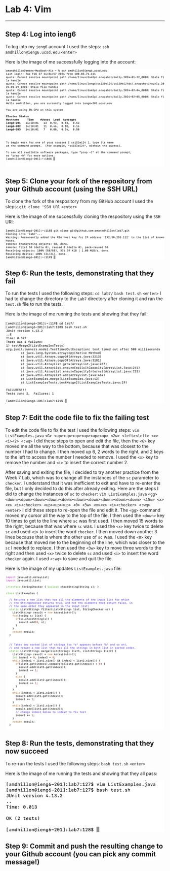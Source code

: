# Lab 4: Vim
-----

## Step 4: Log into ieng6

To log into my `ieng6` account I used the steps: `ssh amdhillon@ieng6.ucsd.edu` `<enter>`

Here is the image of me successfully logging into the account:

![Image](pic4-1.png)

## Step 5: Clone your fork of the repository from your Github account (using the SSH URL)

To clone the fork of the respository from my GitHub account I used the steps: `git clone 'SSH URl` `<enter>`

Here is the image of me successfully cloning the respository using the `SSH` URl:

![Image](pic4-2.png)

## Step 6: Run the tests, demonstrating that they fail

To run the tests I used the following steps: `cd lab7/` `bash test.sh` `<enter>`
I had to change the directory to the `Lab7` directory after cloning it and ran the `test.sh` file to run the tests.

Here is the image of me running the tests and showing that they fail:

![Image](pic4-3.png)

## Step 7: Edit the code file to fix the failing test

To edit the code file to fix the test I used the following steps:
`vim ListExamples.java` `<G> <up><up><up><up><up><up> <2w> <left><left> <x> <i><2> <:wq>`
I did these steps to open and edit the file, then the `<G>` key moved me all the way to the bottom, because that was closest to the number I had to change. I then moved up 6, 2 words to the right, and 2 keys to the left to access the number I needed to remove. I used the `<x>` key to remove the number and `<i>` to insert the correct number 2.

After saving and exiting the file, I decided to try another practice from the Week 7 Lab, which was to change all the instances of the `sc` parameter to `checker`. I understand that it was inefficient to exit and have to re-enter the file, but I only decided to do this after already exiting.
Here are the steps I did to change the instances of `sc` to `checker`:
`vim ListExamples.java` `<gg> <down><down><down><down><down><down><down><down><down><down> <15w> <x><x> <i><checker> <up><up><up> <0> <3w> <x><x> <i><checker> <:wq> <enter>`
I did these steps to re-open the file and edit it. The `<gg>` command moved my cursor all the way to the top of the file. I then used the `<down>` key 10 times to get to the line where `sc` was first used. I then moved 15 words to the right, because that was where `sc` was. I used the `<x>` key twice to delete `sc` and used `<i>` to insert the word `checker`. I then moved down another 3 lines because that is where the other use of `sc` was. I used the `<0>` key because that moved me to the beginning of the line, which was closer to the `sc` I needed to replace. I then used the `<3w>` key to move three words to the right and then used `<x>` twice to delete `sc` and used `<i>` to insert the word `checker` again. I used `<:wq>` to save and quit the file.

Here is the image of my updates `ListExamples.java` file:

![Image](pic4-4.png)

## Step 8: Run the tests, demonstrating that they now succeed

To re-run the tests I used the following steps: `bash test.sh` `<enter>`

Here is the image of me running the tests and showing that they all pass:

![Image](pic4-5.png)

## Step 9: Commit and push the resulting change to your Github account (you can pick any commit message!)




